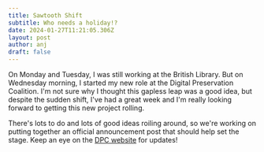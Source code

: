 ```yaml
---
title: Sawtooth Shift
subtitle: Who needs a holiday!?
date: 2024-01-27T11:21:05.306Z
layout: post
author: anj
draft: false
---
```

On Monday and Tuesday, I was still working at the British Library. But on Wednesday morning, I started my new role at the Digital Preservation Coalition. I'm not sure why I thought this gapless leap was a good idea, but despite the sudden shift, I've had a great week and I'm really looking forward to getting this new project rolling.

There's lots to do and lots of good ideas roiling around, so we're working on putting together an official announcement post that should help set the stage. Keep an eye on the [DPC website](https://www.dpconline.org/news) for updates!